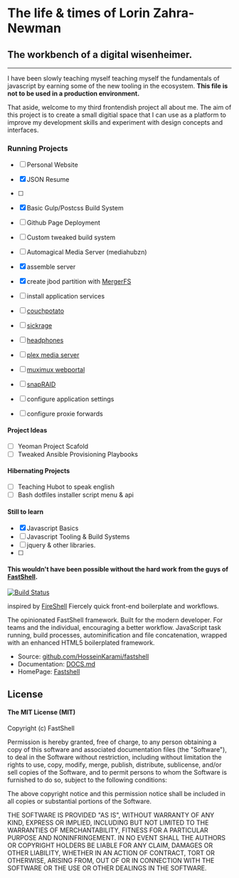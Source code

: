 # The life & times of Lorin Zahra-Newman

## The workbench of a digital wisenheimer. 
----------------------------------------
 I have been slowly teaching myself teaching myself the fundamentals of javascript by earning some of the new tooling in the ecosystem. __This file is not to be used in a production environment.__ 
 
 That aside, welcome to my third frontendish project all about me. The aim of this project is to create a small digitial space that I can use as a platform to improve my development skills and experiment with design concepts and interfaces.
 
 ### Running Projects
 - [ ] Personal Website
 - [x] JSON Resume
 - [ ] 
 - [x] Basic Gulp/Postcss Build System
 - [ ] Github Page Deployment
 - [ ] Custom tweaked build system
 
 - [ ] Automagical Media Server (mediahubzn) 
 - [x] assemble server
 - [x] create jbod partition with [MergerFS](https://github.com/trapexit/mergerfs)
 - [ ] install application services
  - [ ] [couchpotato](git@github.com:CouchPotato/CouchPotatoServer.git)
  - [ ] [sickrage](https://github.com/SiCKRAGETV/SiCKRAGE)
  - [ ] [headphones](https://github.com/rembo10/headphones)
  - [ ] [plex media server](https://www.plex.tv)
  - [ ] [muximux webportal](https://github.com/mescon/Muximux)
  - [ ] [snapRAID]( )
 - [ ] configure application settings
 - [ ] configure proxie forwards
 
 
 
 #### Project Ideas
 - [ ] Yeoman Project Scafold
 - [ ] Tweaked Ansible Provisioning Playbooks
 
 #### Hibernating Projects
 - [ ] Teaching Hubot to speak english
 - [ ] Bash dotfiles installer script menu & api
 
 #### Still to learn
 - [x] Javascript Basics
 - [ ] Javascript Tooling & Build Systems
 - [ ] jquery & other libraries.
 - [ ] 
 
#### This wouldn't have been possible without the hard work from the guys of [FastShell](http://HosseiKrami.githuub.io/fastschell).

[![Build Status](https://travis-ci.org/HosseinKarami/fastshell.png?branch=master)](https://travis-ci.org/HosseinKarami/fastshell)

inspired by [FireShell](http://getfireshell.com)
Fiercely quick front-end boilerplate and workflows.

The opinionated FastShell framework. Built for the modern developer. For teams and the individual, encouraging a better workflow. JavaScript task running, build processes, autominification and file concatenation, wrapped with an enhanced HTML5 boilerplated framework.

* Source: [github.com/HosseinKarami/fastshell](http://github.com/HosseinKarami/fastshell)
* Documentation: [DOCS.md](https://github.com/HosseinKarami/fastshell/blob/master/DOCS.md)
* HomePage: [Fastshell](https://HosseinKarami.github.io/fastshell)


## License

#### The MIT License (MIT)

Copyright (c) FastShell

Permission is hereby granted, free of charge, to any person obtaining a copy of
this software and associated documentation files (the "Software"), to deal in
the Software without restriction, including without limitation the rights to
use, copy, modify, merge, publish, distribute, sublicense, and/or sell copies
of the Software, and to permit persons to whom the Software is furnished to do
so, subject to the following conditions:

The above copyright notice and this permission notice shall be included in all
copies or substantial portions of the Software.

THE SOFTWARE IS PROVIDED "AS IS", WITHOUT WARRANTY OF ANY KIND, EXPRESS OR
IMPLIED, INCLUDING BUT NOT LIMITED TO THE WARRANTIES OF MERCHANTABILITY,
FITNESS FOR A PARTICULAR PURPOSE AND NONINFRINGEMENT. IN NO EVENT SHALL THE
AUTHORS OR COPYRIGHT HOLDERS BE LIABLE FOR ANY CLAIM, DAMAGES OR OTHER
LIABILITY, WHETHER IN AN ACTION OF CONTRACT, TORT OR OTHERWISE, ARISING FROM,
OUT OF OR IN CONNECTION WITH THE SOFTWARE OR THE USE OR OTHER DEALINGS IN THE
SOFTWARE.
